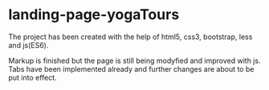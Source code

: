 # landing-page-yogaTours

The project has been created with the help of html5, css3, bootstrap, less and js(ES6). 

Markup is finished but the page is still being modyfied and improved with js. Tabs have been implemented already
and further changes are about to be put into effect.
